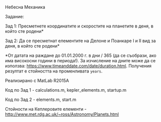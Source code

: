 Небесна Механика

Задание: 

Зад 1: Пресметнете координатите и скоростите на планетите в деня, в който сте родени*

Зад 2: Да се пресметнат елементите на Делоне и Поанкаре I и II вид за деня, в който сте родени*

*От датата на раждане до 01.01.2000 г. в дни / 365 (да се съобрази, ако има високосни години в периода!). За изчисление на дните може да се използва: https://www.timeanddate.com/date/duration.html. Получения резултат е стойността на променливата `years`.

Реализирано с MatLab R2015A

Код по Зад 1 - calculations.m, kepler_elements.m, startup.m

Код по Зад 2 - elements.m, start.m

Стойности на Кеплеровите елементи - http://www.met.rdg.ac.uk/~ross/Astronomy/Planets.html
